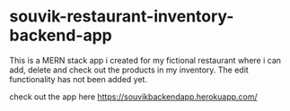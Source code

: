 # souvik-restaurant-inventory-backend-app
This is a MERN stack app i created for my fictional restaurant where i can add, delete and check out the products in my inventory. The edit functionality has not been added yet.

check out the app here
https://souvikbackendapp.herokuapp.com/
